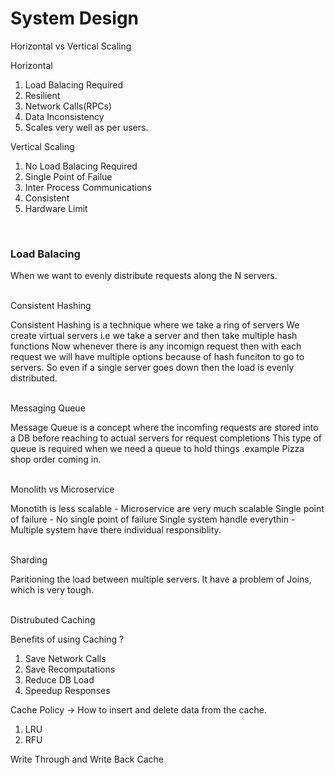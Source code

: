 <h1>System Design</h1>

Horizontal vs Vertical Scaling

Horizontal

1) Load Balacing Required
2) Resilient
3) Network Calls(RPCs)
4) Data Inconsistency
5) Scales very well as per users.

Vertical Scaling

1) No Load Balacing Required
2) Single Point of Failue
3) Inter Process Communications
4) Consistent
5) Hardware Limit


</br><h3>Load Balacing</h3>
When we want to evenly distribute requests along the N servers.


</br>Consistent Hashing

Consistent Hashing is a technique where we take a ring of servers
We create virtual servers i.e we take a server and then take multiple hash functions
Now whenever there is any incomign request then with each request we will have multiple options because of hash funciton to go to servers.
So even if a single server goes down then the load is evenly distributed.

</br>Messaging Queue

Message Queue is a concept where the incomfing requests are stored into a DB before reaching to actual servers for request completions
This type of queue is required when we need a queue to hold things .example Pizza shop order coming in.

</br>Monolith vs Microservice 

Monotith is less scalable - Microservice are very much scalable
Single point of failure - No single point of failure
Single system handle everythin - Multiple system have there individual responsiblity.

</br>Sharding

Paritioning the load between multiple servers.
It have a problem of Joins, which is very tough.

</br>Distrubuted Caching

Benefits of using Caching ?
1) Save Network Calls
2) Save Recomputations
3) Reduce DB Load
4) Speedup Responses

Cache Policy -> How to insert and delete data from the cache.
1) LRU
2) RFU

Write Through and Write Back Cache
